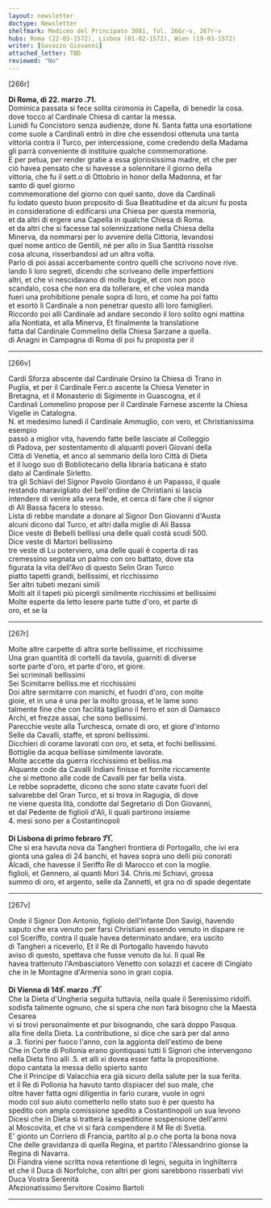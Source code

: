 ```yaml
---
layout: newsletter
doctype: Newsletter
shelfmark: Mediceo del Principato 3081, fol. 266r-v, 267r-v
hubs: Roma (22-03-1572), Lisboa (01-02-1572), Wien (19-03-1572)
writer: [Gavazzo Giovanni]
attached_letter: TBD
reviewed: "No"
---
```


[266r]  
  
  
<strong>Di Roma, di 22. marzo .71.</strong>  
Dominica passata si fece solita cirimonia in Capella, di benedir la cosa.  
dove tocco al Cardinale Chiesa di cantar la messa.  
Lunidi fu Concistoro senza audienze, done N. Santa fatta una esortatione  
come suole a Cardinali entrò in dire che essendosi ottenuta una tanta  
vittoria contra il Turco, per intercessione, come credendo della Madama  
gli parrà conveniente di instituire qualche commemoratione.  
E per petua, per render gratie a essa gloriosissima madre, et che per  
ciò havea pensato che si havesse a solennitare il giorno della  
vittoria, che fu il sett.o di Ottobrio in honor della Madonna, et far  
santo di quel giorno  
commemoratione del giorno con quel santo, dove da Cardinali  
fu lodato questo buon proposito di Sua Beatitudine et da alcuni fu posta  
in consideratione di edificarsi una Chiesa per questa memoria,  
et da altri di ergere una Capella in qualche Chiesa di Roma.  
et da altri che si facesse tal solennizzatione nella Chiesa della  
Minerva, da nommarsi per lo avvenire della Cittoria, levandosi  
quel nome antico de Gentili, né per allo in Sua Santità rissolse  
cosa alcuna, risserbandosi ad un altra volta.  
Parlo di poi assai accerbamente contro quelli che scrivono nove rive.  
lando li loro segreti, dicendo che scriveano delle imperfettioni  
altri, et che vi nescidavano di molte bugie, et con non poco  
scandalo, cosa che non era da tollerare, et che volea manda  
fueri una prohibitione penale sopra di loro, et come ha poi fatto  
et esortò li Cardinale a non penetrar questo alli loro famiglieri.  
Riccordo poi alli Cardinale ad andare secondo il loro solito ogni mattina  
alla Nontiata, et alla Minerva, Et finalmente la translatione  
fatta dal Cardinale Commelino della Chiesa Sarzane a quella.  
di Anagni in Campagna di Roma di poi fu proposta per il  
  
---  

[266v]  
  
  
Cardi Sforza abscente dal Cardinale Orsino la Chiesa di Trano in  
Puglia, et per il Cardinale Ferr.o ascente la Chiesa Veneter in  
Bretagna, et il Monasterio di Sigimente in Guascogna, et il  
Cardinali Lommelino propose per il Cardinale Farnese ascente la Chiesa  
Vigelle in Catalogna.  
N. et medesimo lunedì il Cardinale Ammuglio, con vero, et Christianissima esempio  
passò a miglior vita, havendo fatte belle lasciate al Colleggio  
di Padova, per sostentamento di alquanti poveri Giovani della  
Città di Venetia, et anco al semmario della loro Città di Dieta  
et il luogo suo di Bobliotecario della libraria baticana è stato  
dato al Cardinale Sirletto.  
tra gli Schiavi del Signor Pavolo Giordano è un Papasso, il quale  
restando maravigliato del bell'ordine de Christiani si lascia  
intendere di venire alla vera fede, et cerca di fare che il signor  
di Ali Bassa facera lo stesso.  
Lista di rebbe mandate a donare al Signor Don Giovanni d'Austa  
alcuni dicono dal Turco, et altri dalla miglie di Ali Bassa  
Dice veste di Bebelli bellissi una delle quali costà scudi 500.  
Dice veste di Martori bellissimo  
tre veste di Lu poterviero, una delle quali è coperta di ras  
cremessino segnata un palmo con oro battato, dove sta  
figurata la vita dell'Avo di questo Selin Gran Turco  
piatto tapetti grandi, bellissimi, et ricchissimo  
Ser altri tubeti mezani simili  
Molti alt il tapeti più picergli similmente ricchissimi et bellissimi  
Molte esperte da letto lesere parte tutte d'oro, et parte di  
oro, et se la  
  
---  

[267r]  
  
  
Molte altre carpette di altra sorte bellissime, et ricchissime  
Una gran quantità di cortelli da tavola, guarniti di diverse  
sorte parte d'oro, et parte d'oro, et giore.  
Sei scriminali bellissimi  
Sei Scimitarre belliss.me et ricchissimi  
Doi altre sermitarre con manichi, et fuodri d'oro, con molte  
gioie, et in una è una per la molto grossa, et le lame sono  
talmente fine che con facilità tagliano il ferro et son di Damasco  
Archi, et frezze assai, che sono bellissimi.  
Parecchie veste alla Turchesca, ornate di oro, et giore d'intorno  
Selle da Cavalli, staffe, et sproni bellissimi.  
Dicchieri di corame lavorati con oro, et seta, et fochi bellissimi.  
Bottiglie da acqua bellisse similmente lavorate.  
Molte accette da guerra ricchissimo et belliss.ma  
Alquante code da Cavalli Indiani finisse et fornite riccamente  
che si mettono alle code de Cavalli per far bella vista.  
Le rebbe sopradette, dicono che sono state cavate fuori del  
salvarebbe del Gran Turco, et si trova in Ragugia, di dove  
ne viene questa lità, condotte dal Segretario di Don Giovanni,  
et dal Pedente de figlioli d'Ali, li quali partirono insieme  
4. mesi sono per a Costantinopoli  
<br/><strong>Di Lisbona di primo febraro 7̅1̅.</strong>  
Che si era havuta nova da Tangheri frontiera di Portogallo, che ivi era  
gionta una galea di 24 banchi, et havea sopra uno delli più conorati  
Alcadi, che havesse il Seriffo Re di Marocco et con la moglie.  
figlioli, et Gennero, al quanti Mori 34. Chris.mi Schiavi, grossa  
summo di oro, et argento, selle da Zannetti, et gra no di spade degentate  
  
---  

[267v]  
  
  
Onde il Signor Don Antonio, figliolo dell'Infante Don Savigi, havendo  
saputo che era venuto per farsi Christiani essendo venuto in dispare re  
col Sceriffo, contra il quale havea determinato andare, era uscito  
di Tangheri a riceverlo, Et il Re di Portogallo havendo havuto  
aviso di questo, spettava che fusse venuto da lui. Il qual Re  
havea trattenuto l'Ambasciatoro Venetto con solazzi et cacere di Cingiato  
che in le Montagne d'Armenia sono in gran copia.  
<br/><strong>Di Vienna di 149̅. marzo .7̅1̅</strong>  
Che la Dieta d'Ungheria seguita tuttavia, nella quale il Serenissimo ridolfi.  
sodisfa talmente ognuno, che si spera che non farà bisogno che la Maestà Cesarea  
vi si trovi personalmente et pur bisognando, che sarà doppo Pasqua.  
alla fine della Dieta. La contributione, si dice che sarà per dal anno  
a .3. fiorini per fuoco l'anno, con la aggionta dell'estimo de bene  
Che in Corte di Pollonia erano giontiquasi tutti li Signori che intervengono  
nella Dieta fino alli .5. et alli xi dovea esser fatta la propositione.  
dopo cantata la messa dello spierto santo  
Che il Principe di Valacchia era già sicuro della salute per la sua ferita.  
et il Re di Pollonia ha havuto tanto dispiacer del suo male, che  
oltre haver fatta ogni diligentia in farlo curare, vuole in ogni  
modo col suo aiuto cometterlo nello stato suo è per questo ha  
spedito con ampla comissione spedito a Costantinopoli un sua levono  
Dicesi che in Dieta si tratterà la espeditione sospensione dell'armi  
al Moscovita, et che vi si farà compendere il M Re di Svetia.  
E' gionto un Corriero di Francia, partito al p.o che porta la bona nova  
Che delle gravidanza di quella Regina, et partito l'Alessandrino gionse la Regina di Navarra.  
Di Fiandra viene scritta nova retentione di legni, seguita in Inghilterra  
et che il Duca di Norfolche, con altri per gioni sarebbono risserbati vivi  
Duca Vostra Serenità  
Afezionatissimo Servitore Cosimo Bartoli  
  
---  

